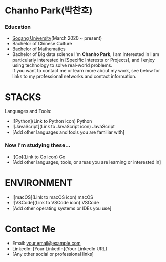 # Chanho Park(박찬호)

### Education
- [Sogang University]([http://www.sogang.ac.kr](https://www.sogang.ac.kr/index.do))(March 2020 ~ present)
- Bachelor of Chinese Culture 
- Bachelor of Mathematics 
- Bachelor of Big data science
I'm **Chanho Park**, I am interested in 
I am particularly interested in [Specific Interests or Projects], and I enjoy using technology to solve real-world problems.  
If you want to contact me or learn more about my work, see below for links to my professional networks and contact information.

# STACKS

Languages and Tools:  
- ![Python](Link to Python icon) Python
- ![JavaScript](Link to JavaScript icon) JavaScript
- [Add other languages and tools you are familiar with]

### Now I'm studying these...
- ![Go](Link to Go icon) Go
- [Add other languages, tools, or areas you are learning or interested in]

# ENVIRONMENT

- ![macOS](Link to macOS icon) macOS
- ![VSCode](Link to VSCode icon) VSCode
- [Add other operating systems or IDEs you use]

# Contact Me

- Email: [your.email@example.com](mailto:your.email@example.com)
- LinkedIn: [Your LinkedIn](Your LinkedIn URL)
- [Any other social or professional links]



<!--
**chanho12/chanho12** is a ✨ _special_ ✨ repository because its `README.md` (this file) appears on your GitHub profile.

Here are some ideas to get you started:

- 🔭 I’m currently working on ...
- 🌱 I’m currently learning ...
- 👯 I’m looking to collaborate on ...
- 🤔 I’m looking for help with ...
- 💬 Ask me about ...
- 📫 How to reach me: ...
- 😄 Pronouns: ...
- ⚡ Fun fact: ...
-->

